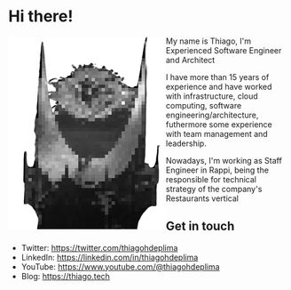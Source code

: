 # Hi there!

<img align="left" src="https://github.com/thiagohdeplima/thiagohdeplima/raw/main/gray-the-eye-of-sauron.png">


My name is Thiago, I'm Experienced Software Engineer and Architect

I have more than 15 years of experience and have worked with infrastructure, cloud computing, software engineering/architecture, futhermore some experience with team management and leadership.

Nowadays, I'm working as Staff Engineer in Rappi, being the responsible for technical strategy of the company's Restaurants vertical

## Get in touch

- Twitter: https://twitter.com/thiagohdeplima
- LinkedIn: https://linkedin.com/in/thiagohdeplima
- YouTube: https://www.youtube.com/@thiagohdeplima
- Blog: https://thiago.tech

